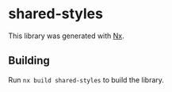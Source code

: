 # shared-styles

This library was generated with [Nx](https://nx.dev).

## Building

Run `nx build shared-styles` to build the library.
